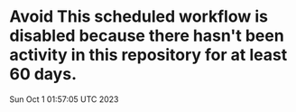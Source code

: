 # Avoid This scheduled workflow is disabled because there hasn't been activity in this repository for at least 60 days.
Sun Oct  1 01:57:05 UTC 2023

